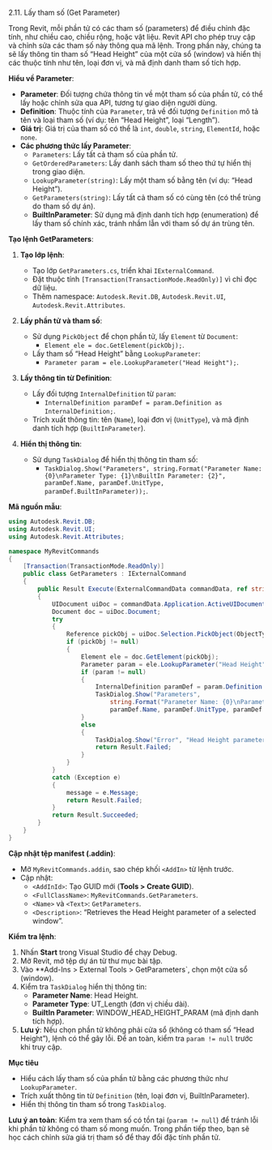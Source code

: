 2.11. Lấy tham số (Get Parameter)  

Trong Revit, mỗi phần tử có các tham số (parameters) để điều chỉnh đặc tính, như chiều cao, chiều rộng, hoặc vật liệu. Revit API cho phép truy cập và chỉnh sửa các tham số này thông qua mã lệnh. Trong phần này, chúng ta sẽ lấy thông tin tham số “Head Height” của một cửa sổ (window) và hiển thị các thuộc tính như tên, loại đơn vị, và mã định danh tham số tích hợp.

**Hiểu về Parameter**:  
- **Parameter**: Đối tượng chứa thông tin về một tham số của phần tử, có thể lấy hoặc chỉnh sửa qua API, tương tự giao diện người dùng.  
- **Definition**: Thuộc tính của `Parameter`, trả về đối tượng `Definition` mô tả tên và loại tham số (ví dụ: tên “Head Height”, loại “Length”).  
- **Giá trị**: Giá trị của tham số có thể là `int`, `double`, `string`, `ElementId`, hoặc `none`.  
- **Các phương thức lấy Parameter**:  
  - `Parameters`: Lấy tất cả tham số của phần tử.  
  - `GetOrderedParameters`: Lấy danh sách tham số theo thứ tự hiển thị trong giao diện.  
  - `LookupParameter(string)`: Lấy một tham số bằng tên (ví dụ: “Head Height”).  
  - `GetParameters(string)`: Lấy tất cả tham số có cùng tên (có thể trùng do tham số dự án).  
  - **BuiltInParameter**: Sử dụng mã định danh tích hợp (enumeration) để lấy tham số chính xác, tránh nhầm lẫn với tham số dự án trùng tên.  

**Tạo lệnh GetParameters**:  
1. **Tạo lớp lệnh**:  
   - Tạo lớp `GetParameters.cs`, triển khai `IExternalCommand`.  
   - Đặt thuộc tính `[Transaction(TransactionMode.ReadOnly)]` vì chỉ đọc dữ liệu.  
   - Thêm namespace: `Autodesk.Revit.DB`, `Autodesk.Revit.UI`, `Autodesk.Revit.Attributes`.  

2. **Lấy phần tử và tham số**:  
   - Sử dụng `PickObject` để chọn phần tử, lấy `Element` từ `Document`:  
     - `Element ele = doc.GetElement(pickObj);`.  
   - Lấy tham số “Head Height” bằng `LookupParameter`:  
     - `Parameter param = ele.LookupParameter("Head Height");`.  

3. **Lấy thông tin từ Definition**:  
   - Lấy đối tượng `InternalDefinition` từ `param`:  
     - `InternalDefinition paramDef = param.Definition as InternalDefinition;`.  
   - Trích xuất thông tin: tên (`Name`), loại đơn vị (`UnitType`), và mã định danh tích hợp (`BuiltInParameter`).  

4. **Hiển thị thông tin**:  
   - Sử dụng `TaskDialog` để hiển thị thông tin tham số:  
     - `TaskDialog.Show("Parameters", string.Format("Parameter Name: {0}\nParameter Type: {1}\nBuiltIn Parameter: {2}", paramDef.Name, paramDef.UnitType, paramDef.BuiltInParameter));`.  

**Mã nguồn mẫu**:  
```csharp
using Autodesk.Revit.DB;
using Autodesk.Revit.UI;
using Autodesk.Revit.Attributes;

namespace MyRevitCommands
{
    [Transaction(TransactionMode.ReadOnly)]
    public class GetParameters : IExternalCommand
    {
        public Result Execute(ExternalCommandData commandData, ref string message, ElementSet elements)
        {
            UIDocument uiDoc = commandData.Application.ActiveUIDocument;
            Document doc = uiDoc.Document;
            try
            {
                Reference pickObj = uiDoc.Selection.PickObject(ObjectType.Element);
                if (pickObj != null)
                {
                    Element ele = doc.GetElement(pickObj);
                    Parameter param = ele.LookupParameter("Head Height");
                    if (param != null)
                    {
                        InternalDefinition paramDef = param.Definition as InternalDefinition;
                        TaskDialog.Show("Parameters",
                            string.Format("Parameter Name: {0}\nParameter Type: {1}\nBuiltIn Parameter: {2}",
                            paramDef.Name, paramDef.UnitType, paramDef.BuiltInParameter));
                    }
                    else
                    {
                        TaskDialog.Show("Error", "Head Height parameter not found.");
                        return Result.Failed;
                    }
                }
            }
            catch (Exception e)
            {
                message = e.Message;
                return Result.Failed;
            }
            return Result.Succeeded;
        }
    }
}
```

**Cập nhật tệp manifest (.addin)**:  
- Mở `MyRevitCommands.addin`, sao chép khối `<AddIn>` từ lệnh trước.  
- Cập nhật:  
  - `<AddInId>`: Tạo GUID mới (**Tools > Create GUID**).  
  - `<FullClassName>`: `MyRevitCommands.GetParameters`.  
  - `<Name>` và `<Text>`: `GetParameters`.  
  - `<Description>`: “Retrieves the Head Height parameter of a selected window”.  

**Kiểm tra lệnh**:  
1. Nhấn **Start** trong Visual Studio để chạy Debug.  
2. Mở Revit, mở tệp dự án từ thư mục bài tập.  
3. Vào **Add-Ins > External Tools > GetParameters`, chọn một cửa sổ (window).  
4. Kiểm tra `TaskDialog` hiển thị thông tin:  
   - **Parameter Name**: Head Height.  
   - **Parameter Type**: UT_Length (đơn vị chiều dài).  
   - **BuiltIn Parameter**: WINDOW_HEAD_HEIGHT_PARAM (mã định danh tích hợp).  
5. **Lưu ý**: Nếu chọn phần tử không phải cửa sổ (không có tham số “Head Height”), lệnh có thể gây lỗi. Để an toàn, kiểm tra `param != null` trước khi truy cập.

**Mục tiêu**  
- Hiểu cách lấy tham số của phần tử bằng các phương thức như `LookupParameter`.  
- Trích xuất thông tin từ `Definition` (tên, loại đơn vị, BuiltInParameter).  
- Hiển thị thông tin tham số trong `TaskDialog`.  

**Lưu ý an toàn**: Kiểm tra xem tham số có tồn tại (`param != null`) để tránh lỗi khi phần tử không có tham số mong muốn. Trong phần tiếp theo, bạn sẽ học cách chỉnh sửa giá trị tham số để thay đổi đặc tính phần tử.
